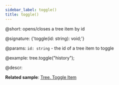 ```yaml
---
sidebar_label: toggle()
title: toggle()
---          
```


@short: opens/closes a tree item by id

@signature: {'toggle(id: string): void;'}

@params:
`id: string` - the id of a tree item to toggle

@example:
tree.toggle("history");

@descr:

**Related sample**: [Tree. Toggle Item](https://snippet.dhtmlx.com/qjk56co2)

[comment]: # (@related: tree/work_with_tree.md#expandingcollapsing-items)
